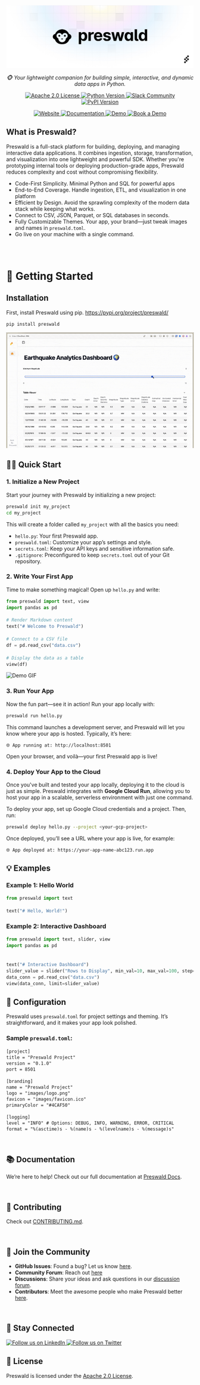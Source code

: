 ![Banner](assets/banner.png)

<p align="center">
    <em>🐵 Your lightweight companion for building simple, interactive, and dynamic data apps in Python.</em>
</p>
<p align="center">
    <a href="LICENSE">
        <img src="https://img.shields.io/badge/license-Apache%202.0-blue.svg" alt="Apache 2.0 License">
    </a>
    <a href="https://www.python.org/downloads/">
        <img src="https://img.shields.io/badge/python-3.7%2B-blue.svg" alt="Python Version">
    </a>
    <a href="https://structured-users.slack.com/join/shared_invite/zt-265ong01f-UHP6BP3FzvOmMQDIKty_JQ#/shared-invite/email">
        <img src="https://img.shields.io/badge/Slack-Join%20Community-orange" alt="Slack Community">
    </a>
    <a href="https://pypi.org/project/preswald/">
        <img src="https://img.shields.io/pypi/v/preswald" alt="PyPI Version">
    </a>
</p>

<p align="center">
<a href="https://preswald.com" target="_blank">
<img src="https://img.shields.io/badge/Landing%20Page-Visit-blue?style=for-the-badge" alt="Website">
</a>
<a href="https://docs.preswald.com" target="_blank">
<img src="https://img.shields.io/badge/Documentation-Read-green?style=for-the-badge" alt="Documentation">
</a>
<a href="https://demo.preswald.com" target="_blank">
<img src="https://img.shields.io/badge/Demo-Try-orange?style=for-the-badge" alt="Demo">
</a>
<a href="https://cal.com/structured" target="_blank">
<img src="https://img.shields.io/badge/Book%20a%20Demo-Schedule-red?style=for-the-badge" alt="Book a Demo">
</a>
</p>

## **What is Preswald?**

Preswald is a full-stack platform for building, deploying, and managing interactive data applications. It combines ingestion, storage, transformation, and visualization into one lightweight and powerful SDK. Whether you're prototyping internal tools or deploying production-grade apps, Preswald reduces complexity and cost without compromising flexibility.

- Code-First Simplicity. Minimal Python and SQL for powerful apps
- End-to-End Coverage. Handle ingestion, ETL, and visualization in one platform
- Efficient by Design. Avoid the sprawling complexity of the modern data stack while keeping what works.
- Connect to CSV, JSON, Parquet, or SQL databases in seconds.
- Fully Customizable Themes. Your app, your brand—just tweak images and names in `preswald.toml`.
- Go live on your machine with a single command.

<br>

<br>

# **🚀 Getting Started**

## **Installation**

First, install Preswald using pip. https://pypi.org/project/preswald/

```bash
pip install preswald
```

![Demo GIF](assets/demo1.gif)

## **👩‍💻 Quick Start**

### **1. Initialize a New Project**

Start your journey with Preswald by initializing a new project:

```bash
preswald init my_project
cd my_project
```

This will create a folder called `my_project` with all the basics you need:

- `hello.py`: Your first Preswald app.
- `preswald.toml`: Customize your app’s settings and style.
- `secrets.toml`: Keep your API keys and sensitive information safe.
- `.gitignore`: Preconfigured to keep `secrets.toml` out of your Git repository.

### **2. Write Your First App**

Time to make something magical! Open up `hello.py` and write:

```python
from preswald import text, view
import pandas as pd

# Render Markdown content
text("# Welcome to Preswald")

# Connect to a CSV file
df = pd.read_csv("data.csv")

# Display the data as a table
view(df)
```

![Demo GIF](assets/demo2.gif)

### **3. Run Your App**

Now the fun part—see it in action! Run your app locally with:

```bash
preswald run hello.py
```

This command launches a development server, and Preswald will let you know where your app is hosted. Typically, it’s here:

```
🌐 App running at: http://localhost:8501
```

Open your browser, and voilà—your first Preswald app is live!

### **4. Deploy Your App to the Cloud**

Once you've built and tested your app locally, deploying it to the cloud is just as simple. Preswald integrates with **Google Cloud Run**, allowing you to host your app in a scalable, serverless environment with just one command.

To deploy your app, set up Google Cloud credentials and a project. Then, run:

```bash
preswald deploy hello.py --project <your-gcp-project>
```

Once deployed, you’ll see a URL where your app is live, for example:

```
🌐 App deployed at: https://your-app-name-abc123.run.app
```

## **💡 Examples**

### **Example 1: Hello World**

```python
from preswald import text

text("# Hello, World!")
```

### **Example 2: Interactive Dashboard**

```python
from preswald import text, slider, view
import pandas as pd


text("# Interactive Dashboard")
slider_value = slider("Rows to Display", min_val=10, max_val=100, step=10, default=50)
data_conn = pd.read_csv("data.csv")
view(data_conn, limit=slider_value)
```

## **🔧 Configuration**

Preswald uses `preswald.toml` for project settings and theming. It’s straightforward, and it makes your app look polished.

### **Sample `preswald.toml`:**

```
[project]
title = "Preswald Project"
version = "0.1.0"
port = 8501

[branding]
name = "Preswald Project"
logo = "images/logo.png"
favicon = "images/favicon.ico"
primaryColor = "#4CAF50"

[logging]
level = "INFO" # Options: DEBUG, INFO, WARNING, ERROR, CRITICAL
format = "%(asctime)s - %(name)s - %(levelname)s - %(message)s"
```

<br>

## **📚 Documentation**

We’re here to help! Check out our full documentation at [Preswald Docs](https://docs.preswald.com/).

<br>

## **🤝 Contributing**

Check out [CONTRIBUTING.md](CONTRIBUTING.md).

<br>

## **🎉 Join the Community**

- **GitHub Issues**: Found a bug? Let us know [here](https://github.com/StructuredLabs/preswald/issues).
- **Community Forum**: Reach out [here](https://structured-users.slack.com/join/shared_invite/zt-265ong01f-UHP6BP3FzvOmMQDIKty_JQ#/shared-invite/email)
- **Discussions**: Share your ideas and ask questions in our [discussion forum](https://github.com/StructuredLabs/preswald/discussions).
- **Contributors**: Meet the awesome people who make Preswald better [here](https://github.com/StructuredLabs/preswald/graphs/contributors).

<br>

## **📢 Stay Connected**

<p>
    <a href="https://www.linkedin.com/company/structuredlabs/" target="_blank">
        <img src="https://img.shields.io/badge/Follow%20Us-LinkedIn-blue?style=for-the-badge&logo=linkedin" alt="Follow us on LinkedIn">
    </a>
    <a href="https://x.com/StructuredLabs" target="_blank">
        <img src="https://img.shields.io/badge/Follow%20Us-Twitter-1DA1F2?style=for-the-badge&logo=twitter" alt="Follow us on Twitter">
    </a>
</p>

## **📄 License**

Preswald is licensed under the [Apache 2.0 License](LICENSE).
